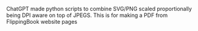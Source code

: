 ChatGPT made python scripts to combine SVG/PNG scaled proportionally being DPI aware on top of JPEGS.
This is for making a PDF from FlippingBook website pages
